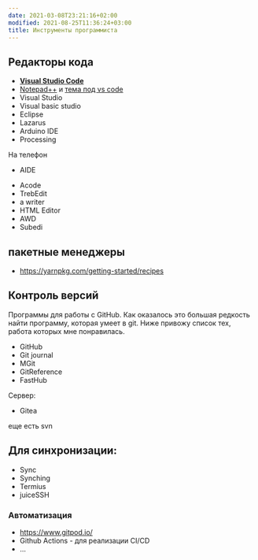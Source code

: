 ```yaml
---
date: 2021-03-08T23:21:16+02:00
modified: 2021-08-25T11:36:24+03:00
title: Инструменты программиста
---
```


## Редакторы кода
- [**Visual Studio Code**](https://code.visualstudio.com/)
- [Notepad++](https://notepad-plus-plus.org/) и [тема под vs code](https://github.com/hellon8/VS2019-Dark-Npp)
- Visual Studio
- Visual basic studio
- Eclipse
- Lazarus
- Arduino IDE
- Processing

На телефон
- AIDE
* Acode
* TrebEdit
* a writer
* HTML Editor
* AWD
* Subedi


## пакетные менеджеры
- <https://yarnpkg.com/getting-started/recipes>

## Контроль версий
Программы для работы с GitHub. 
Как оказалось это большая редкость найти программу, которая умеет в git.
Ниже привожу список тех, работа которых мне понравилась.

* GitHub
* Git journal
* MGit
* GitReference
* FastHub


Сервер:
* Gitea

еще есть svn

## Для синхронизации:
* Sync
* Synching
* Termius
* juiceSSH

### **Автоматизация**
- <https://www.gitpod.io/>
- Github Actions - для реализации CI/CD
- ...
